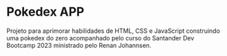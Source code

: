 # Pokedex APP

Projeto para aprimorar habilidades de HTML, CSS e JavaScript
construindo uma pokedex do zero acompanhado pelo curso do Santander
Dev Bootcamp 2023 ministrado pelo Renan Johannsen.